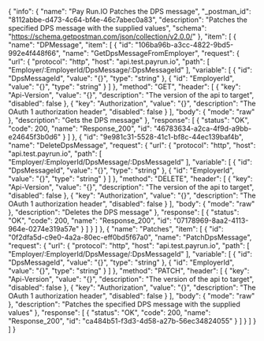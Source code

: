 {
  "info": {
    "name": "Pay Run.IO Patches the DPS message",
    "_postman_id": "8112abbe-d473-4c64-bf4e-46c7abec0a83",
    "description": "Patches the specified DPS message with the supplied values",
    "schema": "https://schema.getpostman.com/json/collection/v2.0.0/"
  },
  "item": [
    {
      "name": "DPMessage",
      "item": [
        {
          "id": "106ba96b-a3cc-4822-9bd5-992e4f448f66",
          "name": "GetDpsMessageFromEmployer",
          "request": {
            "url": {
              "protocol": "http",
              "host": "api.test.payrun.io",
              "path": [
                "Employer/:EmployerId/DpsMessage/:DpsMessageId"
              ],
              "variable": [
                {
                  "id": "DpsMessageId",
                  "value": "{}",
                  "type": "string"
                },
                {
                  "id": "EmployerId",
                  "value": "{}",
                  "type": "string"
                }
              ]
            },
            "method": "GET",
            "header": [
              {
                "key": "Api-Version",
                "value": "{}",
                "description": "The version of the api to target",
                "disabled": false
              },
              {
                "key": "Authorization",
                "value": "{}",
                "description": "The OAuth 1 authorization header",
                "disabled": false
              }
            ],
            "body": {
              "mode": "raw"
            },
            "description": "Gets the DPS message"
          },
          "response": [
            {
              "status": "OK",
              "code": 200,
              "name": "Response_200",
              "id": "46783634-a2ca-4f9d-a9bb-e24645f3b0d6"
            }
          ]
        },
        {
          "id": "9e981c31-5528-41c1-bf8c-44ec139baf4b",
          "name": "DeleteDpsMessage",
          "request": {
            "url": {
              "protocol": "http",
              "host": "api.test.payrun.io",
              "path": [
                "Employer/:EmployerId/DpsMessage/:DpsMessageId"
              ],
              "variable": [
                {
                  "id": "DpsMessageId",
                  "value": "{}",
                  "type": "string"
                },
                {
                  "id": "EmployerId",
                  "value": "{}",
                  "type": "string"
                }
              ]
            },
            "method": "DELETE",
            "header": [
              {
                "key": "Api-Version",
                "value": "{}",
                "description": "The version of the api to target",
                "disabled": false
              },
              {
                "key": "Authorization",
                "value": "{}",
                "description": "The OAuth 1 authorization header",
                "disabled": false
              }
            ],
            "body": {
              "mode": "raw"
            },
            "description": "Deletes the DPS message"
          },
          "response": [
            {
              "status": "OK",
              "code": 200,
              "name": "Response_200",
              "id": "07178969-8aa2-4113-964e-0274e319a57e"
            }
          ]
        }
      ]
    },
    {
      "name": "Patches",
      "item": [
        {
          "id": "0f2dfa5d-c9e0-4a2a-80ec-eff0bd5f67a0",
          "name": "PatchDpsMessage",
          "request": {
            "url": {
              "protocol": "http",
              "host": "api.test.payrun.io",
              "path": [
                "Employer/:EmployerId/DpsMessage/:DpsMessageId"
              ],
              "variable": [
                {
                  "id": "DpsMessageId",
                  "value": "{}",
                  "type": "string"
                },
                {
                  "id": "EmployerId",
                  "value": "{}",
                  "type": "string"
                }
              ]
            },
            "method": "PATCH",
            "header": [
              {
                "key": "Api-Version",
                "value": "{}",
                "description": "The version of the api to target",
                "disabled": false
              },
              {
                "key": "Authorization",
                "value": "{}",
                "description": "The OAuth 1 authorization header",
                "disabled": false
              }
            ],
            "body": {
              "mode": "raw"
            },
            "description": "Patches the specified DPS message with the supplied values"
          },
          "response": [
            {
              "status": "OK",
              "code": 200,
              "name": "Response_200",
              "id": "ca484b51-f3d3-4d58-a27b-56ec34824055"
            }
          ]
        }
      ]
    }
  ]
}